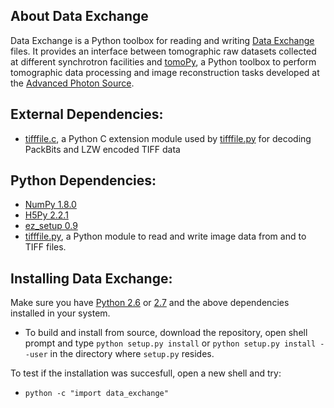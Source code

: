 ## About Data Exchange

Data Exchange is a Python toolbox for reading and writing  [Data Exchange](http://www.aps.anl.gov/DataExchange/) files. It provides an interface between tomographic raw datasets collected at different synchrotron facilities and [tomoPy](https://github.com/tomopy/tomopy/ "tomoPy"), a Python toolbox to perform tomographic data processing and image reconstruction tasks developed at the [Advanced Photon Source](http://www.aps.anl.gov/ "APS").

## External Dependencies:
- [tifffile.c](http://www.lfd.uci.edu/~gohlke/code/tifffile.c.html), a Python C extension module used by [tifffile.py](http://www.lfd.uci.edu/~gohlke/code/tifffile.py.html) for decoding PackBits and LZW encoded TIFF data

 

## Python Dependencies:

- [NumPy 1.8.0](http://www.numpy.org "numpy")
- [H5Py 2.2.1](http://www.h5py.org "h5py")
- [ez_setup 0.9](https://pypi.python.org/pypi/ez_setup "ez_setup")
- [tifffile.py](http://www.lfd.uci.edu/~gohlke/code/tifffile.py.html), a Python module to read and write image data from and to TIFF files.

## Installing Data Exchange:

Make sure you have [Python 2.6](http://www.python.org/download/releases/2.6/ "tsss...") or [2.7](http://www.python.org/download/releases/2.7/ "tsss...") and the above dependencies installed in your system. 

 
- To build and install from source, download the repository, open shell prompt and type `python setup.py install` or `python setup.py install --user` in the directory where `setup.py` resides.

To test if the installation was succesfull, open a new shell and try:

- ``python -c "import data_exchange"``





